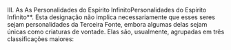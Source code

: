 ﻿III. As As Personalidades do Espírito InfinitoPersonalidades do Espírito Infinito**. Esta designação não implica necessariamente que esses seres sejam personalidades da Terceira Fonte, embora algumas delas sejam únicas como criaturas de vontade. Elas são, usualmente, agrupadas em três classificações maiores: